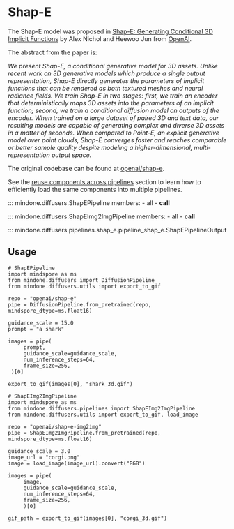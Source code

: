 <!--Copyright 2024 The HuggingFace Team. All rights reserved.
Licensed under the Apache License, Version 2.0 (the "License"); you may not use this file except in compliance with
the License. You may obtain a copy of the License at
http://www.apache.org/licenses/LICENSE-2.0
Unless required by applicable law or agreed to in writing, software distributed under the License is distributed on
an "AS IS" BASIS, WITHOUT WARRANTIES OR CONDITIONS OF ANY KIND, either express or implied. See the License for the
specific language governing permissions and limitations under the License.
-->

# Shap-E

The Shap-E model was proposed in [Shap-E: Generating Conditional 3D Implicit Functions](https://huggingface.co/papers/2305.02463) by Alex Nichol and Heewoo Jun from [OpenAI](https://github.com/openai).

The abstract from the paper is:

*We present Shap-E, a conditional generative model for 3D assets. Unlike recent work on 3D generative models which produce a single output representation, Shap-E directly generates the parameters of implicit functions that can be rendered as both textured meshes and neural radiance fields. We train Shap-E in two stages: first, we train an encoder that deterministically maps 3D assets into the parameters of an implicit function; second, we train a conditional diffusion model on outputs of the encoder. When trained on a large dataset of paired 3D and text data, our resulting models are capable of generating complex and diverse 3D assets in a matter of seconds. When compared to Point-E, an explicit generative model over point clouds, Shap-E converges faster and reaches comparable or better sample quality despite modeling a higher-dimensional, multi-representation output space.*

The original codebase can be found at [openai/shap-e](https://github.com/openai/shap-e).

<Tip>

See the [reuse components across pipelines](../../using-diffusers/loading.md#reuse-components-across-pipelines) section to learn how to efficiently load the same components into multiple pipelines.

</Tip>

::: mindone.diffusers.ShapEPipeline
	members:
		- all
		- __call__

::: mindone.diffusers.ShapEImg2ImgPipeline
	members:
		- all
		- __call__

::: mindone.diffusers.pipelines.shap_e.pipeline_shap_e.ShapEPipelineOutput

## Usage

````
# ShapEPipeline
import mindspore as ms
from mindone.diffusers import DiffusionPipeline
from mindone.diffusers.utils import export_to_gif

repo = "openai/shap-e"
pipe = DiffusionPipeline.from_pretrained(repo, mindspore_dtype=ms.float16)

guidance_scale = 15.0
prompt = "a shark"

images = pipe(
     prompt,
     guidance_scale=guidance_scale,
     num_inference_steps=64,
     frame_size=256,
 )[0]

export_to_gif(images[0], "shark_3d.gif")
````

````
# ShapEImg2ImgPipeline
import mindspore as ms
from mindone.diffusers.pipelines import ShapEImg2ImgPipeline
from mindone.diffusers.utils import export_to_gif, load_image

repo = "openai/shap-e-img2img"
pipe = ShapEImg2ImgPipeline.from_pretrained(repo, mindspore_dtype=ms.float16)

guidance_scale = 3.0
image_url = "corgi.png"
image = load_image(image_url).convert("RGB")

images = pipe(
     image,
     guidance_scale=guidance_scale,
     num_inference_steps=64,
     frame_size=256,
     )[0]

gif_path = export_to_gif(images[0], "corgi_3d.gif")
````